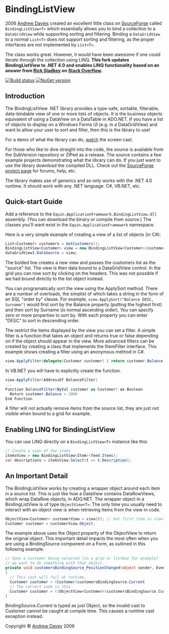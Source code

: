 # BindingListView #
2006 [Andrew Davies](http://aboutcode.net/) created an excellent little class on [SourceForge](http://blw.sourceforge.net/) called `BindingListView<T>` which essentially allows you to bind a collection to a `DataGridView` while supporting sorting and filtering. Binding a `DataGridView` to a normal `List<T>` does not support sorting and filtering, as the proper interfaces are not implemented by `List<T>`.

The class works great. However, it would have been awesome if one could iterate through the collection using LINQ. **This fork updates BindingListView to .NET 4.0 and enables LINQ functionality based on an answer from [Rick Sladkey](http://stackoverflow.com/users/553613/rick-sladkey) on [Stack Overflow](http://stackoverflow.com/questions/6256559/enabling-linq-for-bindinglistviewt).**

[![Build status](https://ci.appveyor.com/api/projects/status/5ue3lyncs81nawg4?svg=true)](https://ci.appveyor.com/project/geomatics/bindinglistview)
[![NuGet version](https://badge.fury.io/nu/Geomatics.IO.BindingListView.svg)](https://badge.fury.io/nu/Geomatics.IO.BindingListView)

## Introduction

The BindingListView .NET library provides a type-safe, sortable, filterable, data-bindable view of one or more lists of objects. It is the business objects equivalent of using a DataView on a DataTable in ADO.NET. If you have a list of objects to display on a Windows Forms UI (e.g. in a DataGridView) and want to allow your user to sort and filter, then this is the library to use!

For a demo of what the library can do, [watch](http://blw.sourceforge.net/demo.html) the screen cast.

For those who like to dive straight into the code, the source is available from the SubVersion repository or ZIPed as a release. The source contains a few example projects demonstrating what the library can do.
If you just want to use the library download the compiled DLL.
Check out the [SourceForge project page](http://www.sf.net/projects/blw) for forums, help, etc.

The library makes use of generics and so only works with the .NET 4.0 runtime. It should work with any .NET language: C#, VB.NET, etc.

## Quick-start Guide

Add a reference to the `Equin.ApplicationFramework.BindingListView.dll` assembly. (You can download the binary or compile from source.) The classes you'll want exist in the `Equin.ApplicationFramework` namespace.

Here is a very simple example of creating a view of a list of objects (in C#):

```C#
List<Customer> customers = GetCustomers();
BindingListView<Customer> view = new BindingListView<Customer>(customers);
dataGridView1.DataSource = view;
```
The bolded line creates a new view and passes the customers list as the "source" list. The view is then data bound to a DataGridView control. In the grid you can now sort by clicking on the headers. This was not possible if we had bound directly to the list object instead.

You can programatically sort the view using the ApplySort method. There are a number of overloads, the simplist of which takes a string in the form of an SQL "order by" clause. For example, `view.ApplySort("Balance DESC, Surname")` would first sort by the Balance property (putting the highest first) and then sort by Surname (is normal ascending order). You can specify zero or more properties to sort by. With each property you can enter "DESC" to sort in descending order.

The restrict the items displayed by the view you can set a filter. A simple filter is a function that takes an object and returns true or false depending on if the object should appear in the view. More advanced filters can be created by creating a class that implements the IItemFilter<T> interface.
This example shows creating a filter using an anonymous method in C#.
```C#
view.ApplyFilter(delegate(Customer customer) { return customer.Balance > 1000; });
```
In VB.NET you will have to explicitly create the function.
```C#
view.ApplyFilter(AddressOf BalanceFilter)
...
Function BalanceFilter(ByVal customer as Customer) as Boolean
  Return customer.Balance > 1000
End Function
```
A filter will not actually remove items from the source list, they are just not visible when bound to a grid for example.

## Enabling LINQ for BindingListView<T> ##
You can use LINQ directly on a `BindingListView<T>` instance like this:

```C#
// Create a view of the items
itemsView = new BindingListView<Item>(feed.Items);
var descriptions = itemsView.Select(t => t.Description);
```

## An Important Detail

The BindingListView works by creating a wrapper object around each item in a source list. This is just like how a DataView contains DataRowViews, which wrap DataRow objects, in ADO.NET. The wrapper object in a BindingListView is of type `ObjectView<T>`. The only time you usually need to interact with an object view is when retrieving items from the view in code.
```C#
ObjectView<Customer> customerView = view[0]; // Get first item in view
Customer customer = customerView.Object;
```
The example above uses the Object property of the ObjectView to return the original object.
This important detail impacts the most often when you are using a BindingSource component on a Form, as outlined in this following example.
```C#
// Upon a customer being selected (in a grid or listbox for example)
// we want to do something with that object.
private void customersBindingSource_PositionChanged(object sender, EventArgs e)
{
  // This cast will fail at runtime.
  Customer customer = (Customer)customersBindingSource.Current
  // The correct code is this
  Customer customer = ((ObjectView<Customer>)customersBindingSource.Current).Object
}
```
BindingSource.Current is typed as just Object, so the invalid cast to Customer cannot be caught at compile time. This causes a runtime cast exception instead.

Copyright © [Andrew Davey](http://blogs.warwick.ac.uk/andrewdavey) 2006
